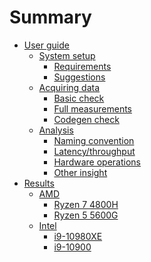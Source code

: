 # Summary

- [User guide](user-guide/index.md)
  * [System setup](user-guide/system-setup.md)
    - [Requirements](user-guide/requirements.md)
    - [Suggestions](user-guide/suggestions.md)
  * [Acquiring data](user-guide/acquiring-data.md)
    - [Basic check](user-guide/basic-check.md)
    - [Full measurements](user-guide/full-measurements.md)
    - [Codegen check](user-guide/codegen-check.md)
  * [Analysis](user-guide/analysis.md)
    - [Naming convention](user-guide/naming-convention.md)
    - [Latency/throughput](user-guide/latency-throughput.md)
    - [Hardware operations](user-guide/hardware-operations.md)
    - [Other insight](user-guide/other-insight.md)
- [Results]()
  * [AMD]()
    - [Ryzen 7 4800H]()
    - [Ryzen 5 5600G]()
  * [Intel]()
    - [i9-10980XE]()
    - [i9-10900]()
